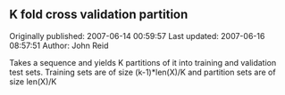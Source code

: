 ## K fold cross validation partition 
Originally published: 2007-06-14 00:59:57 
Last updated: 2007-06-16 08:57:51 
Author: John Reid 
 
Takes a sequence and yields K partitions of it into training and validation test sets. Training sets are of size (k-1)*len(X)/K and partition sets are of size len(X)/K